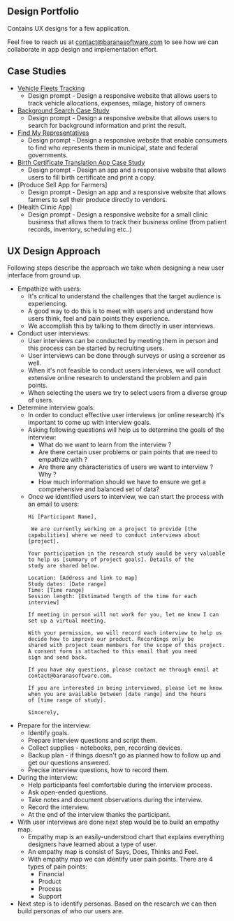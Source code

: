 ## Design Portfolio
Contains UX designs for a few application. 

Feel free to reach us at contact@baranasoftware.com to see how we can collaborate in app design and implementation effort.

## Case Studies
* [Vehicle Fleets Tracking](https://docs.google.com/presentation/d/15Z4t3sXa_jjBE9ylah8sTdToInDQFh7iFST9DZg-9KE/edit?usp=sharing)
  * Design prompt - Design a responsive website that allows users to track vehicle allocations, expenses, milage, history of owners
* [Background Search Case Study](https://docs.google.com/presentation/d/1wAohU6DRIVGPL5LaEEunfqJrS3oBZ0QqPZdL44qd168/edit?usp=sharing)
  * Design prompt - Design a responsive website that allows users to search for background information and print the result.
* [Find My Representatives](https://docs.google.com/presentation/d/1ehYCuXHl5pIdisBr7DwN0e6v6tkqKhf_fsdsHSAxUts/edit?usp=sharing)
  * Design prompt - Design a responsive website that enable consumers to find who represents them in municipal, state and federal governments.
* [Birth Certificate Translation App Case Study](https://docs.google.com/presentation/d/1kfoEndjU3u0gQ0TQVGvcj_E6ePq-Ab2tD8ICUJt4Lok/edit?usp=sharing)
  * Design prompt - Design an app and a responsive website that allows users to fill birth certificate and print a copy.
* [Produce Sell App for Farmers]
  * Design prompt - Design an app and a responsive website that allows farmers to sell their produce directly to vendors.
* [Health Clinic App]
  * Design prompt - Design a responsive website for a small clinic business that allows them to track their business online (from patient records, inventory, scheduling etc..)

## UX Design Approach 
Following steps describe the approach we take when designing a new user interface from ground up. 

* Empathize with users:
  * It's critical to understand the challenges that the target audience is experiencing.
  * A good way to do this is to meet with users and understand how users think, feel and pain points they experience.
  * We accomplish this by talking to them directly in user interviews.
* Conduct user interviews: 
  * User interviews can be conducted by meeting them in person and this process can be started by recruiting users.
  * User interviews can be done through surveys or using a screener as well.
  * When it's not feasible to conduct users interviews, we will conduct extensive online research to understand the problem and pain points.
  * When selecting the users we try to select users from a diverse group of users.
* Determine interview goals:
  * In order to conduct effective user interviews (or online research) it's important to come up with interview goals.
  * Asking following questions will help us to determine the goals of the interview:
    * What do we want to learn from the interview ?
    * Are there certain user problems or pain points that we need to empathize with ?
    * Are there any characteristics of users we want to interview ? Why ?
    * How much information should we have to ensure we get a comprehensive and balanced set of data?
  * Once we identified users to interview, we can start the process with an email to users:
    ```
    Hi [Participant Name],
    
     We are currently working on a project to provide [the capabilities] where we need to conduct interviews about [project].
    
    Your participation in the research study would be very valuable to help us [summary of project goals]. Details of the 
    study are shared below. 
    
    Location: [Address and link to map]
    Study dates: [Date range]
    Time: [Time range]
    Session length: [Estimated length of the time for each interview]
    
    If meeting in person will not work for you, let me know I can set up a virtual meeting.
    
    With your permission, we will record each interview to help us decide how to improve our product. Recordings only be
    shared with project team members for the scope of this project. A consent form is attached to this email that you need 
    sign and send back.
    
    If you have any questions, please contact me through email at contact@baranasoftware.com.
    
    If you are interested in being interviewed, please let me know when you are available between [date range] and the hours
    of [time range of study].  
    
    Sincerely,
    ```
* Prepare for the interview:
  * Identify goals.
  * Prepare interview questions and script them.
  * Collect supplies - notebooks, pen, recording devices.
  * Backup plan - if things doesn't go as planned how to follow up and get our questions answered.
  * Precise interview questions, how to record them.
* During the interview:
  * Help participants feel comfortable during the interview process.
  * Ask open-ended questions.
  * Take notes and document observations during the interview.
  * Record the interview.
  * At the end of the interview thanks the participant.
* With user interviews are done next step would be to build an empathy map.
  * Empathy map is an easily-understood chart that explains everything designers have learned about a type of user.
  * An empathy map is consist of Says, Does, Thinks and Feel.
  * With empathy map we can identify user pain points. There are 4 types of pain points:
    * Financial 
    * Product 
    * Process
    * Support
* Next step is to identify personas. Based on the research we can then build personas of who our users are.
